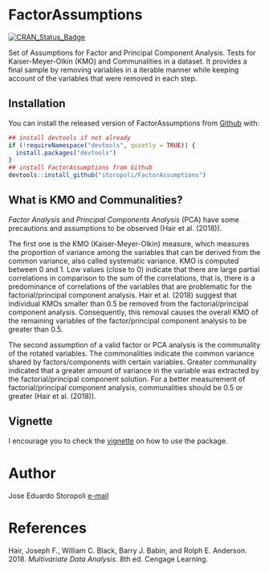 
<!-- README.md is generated from README.Rmd. Please edit that file -->

# FactorAssumptions

[![CRAN\_Status\_Badge](http://www.r-pkg.org/badges/version/FactorAssumptions)](https://cran.r-project.org/package=FactorAssumptions)

Set of Assumptions for Factor and Principal Component Analysis. Tests
for Kaiser-Meyer-Olkin (KMO) and Communalities in a dataset. It provides
a final sample by removing variables in a iterable manner while keeping
account of the variables that were removed in each step.

## Installation

You can install the released version of FactorAssumptions from
[Github](https://github.com/storopoli/FactorAssumptions) with:

``` r
## install devtools if not already
if (!requireNamespace("devtools", quietly = TRUE)) {
  install.packages("devtools")
}
## install FactorAssumptions from Github
devtools::install_github("storopoli/FactorAssumptions")
```

## What is KMO and Communalities?

*Factor Analysis* and *Principal Components Analysis* (PCA) have some
precautions and assumptions to be observed (Hair et al. (2018)).

The first one is the KMO (Kaiser-Meyer-Olkin) measure, which measures
the proportion of variance among the variables that can be derived from
the common variance, also called systematic variance. KMO is computed
between 0 and 1. Low values (close to 0) indicate that there are large
partial correlations in comparison to the sum of the correlations, that
is, there is a predominance of correlations of the variables that are
problematic for the factorial/principal component analysis. Hair et al.
(2018) suggest that individual KMOs smaller than 0.5 be removed from the
factorial/principal component analysis. Consequently, this removal
causes the overall KMO of the remaining variables of the
factor/principal component analysis to be greater than 0.5.

The second assumption of a valid factor or PCA analysis is the
communality of the rotated variables. The commonalities indicate the
common variance shared by factors/components with certain variables.
Greater communality indicated that a greater amount of variance in the
variable was extracted by the factorial/principal component solution.
For a better measurement of factorial/principal component analysis,
communalities should be 0.5 or greater (Hair et al. (2018)).

## Vignette

I encourage you to check the [vignette](doc/vignette.html) on how to use
the package.

# Author

Jose Eduardo Storopoli [e-mail](mailto:thestoropoli@gmail.com)

# References

<div id="refs" class="references">

<div id="ref-hair2018">

Hair, Joseph F., William C. Black, Barry J. Babin, and Rolph E.
Anderson. 2018. *Multivariate Data Analysis*. 8th ed. Cengage Learning.

</div>

</div>
